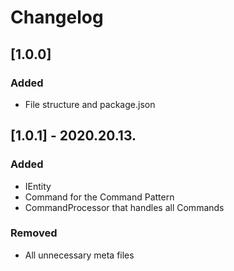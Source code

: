 # Changelog

## [1.0.0]
### Added
- File structure and package.json

## [1.0.1] - 2020.20.13.
### Added
- IEntity 
- Command for the Command Pattern
- CommandProcessor that handles all Commands

### Removed
- All unnecessary meta files
